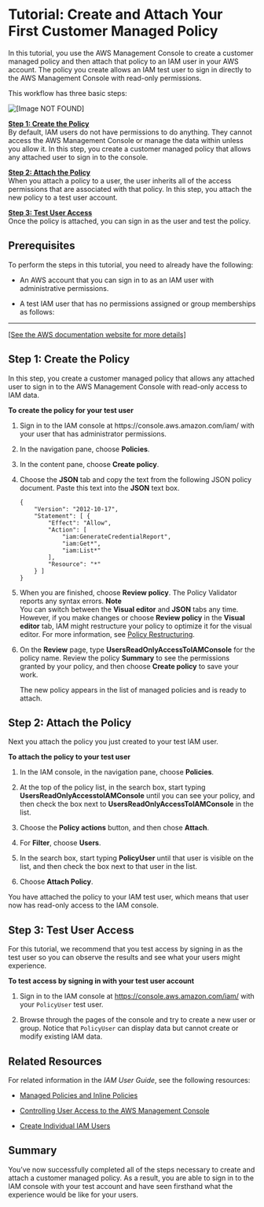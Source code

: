 # Tutorial: Create and Attach Your First Customer Managed Policy<a name="tutorial_managed-policies"></a>

In this tutorial, you use the AWS Management Console to create a customer managed policy and then attach that policy to an IAM user in your AWS account\. The policy you create allows an IAM test user to sign in directly to the AWS Management Console with read\-only permissions\. 

This workflow has three basic steps:

![\[Image NOT FOUND\]](http://docs.aws.amazon.com/IAM/latest/UserGuide/)

**[Step 1: Create the Policy](#step1-create-policy)**  
By default, IAM users do not have permissions to do anything\. They cannot access the AWS Management Console or manage the data within unless you allow it\. In this step, you create a customer managed policy that allows any attached user to sign in to the console\.

**[Step 2: Attach the Policy](#step2-attach-policy)**  
When you attach a policy to a user, the user inherits all of the access permissions that are associated with that policy\. In this step, you attach the new policy to a test user account\.

**[Step 3: Test User Access ](#step3-test-access)**  
Once the policy is attached, you can sign in as the user and test the policy\. 

## Prerequisites<a name="tutorial-managed-policies-prereqs"></a>

To perform the steps in this tutorial, you need to already have the following:

+ An AWS account that you can sign in to as an IAM user with administrative permissions\.

+ A test IAM user that has no permissions assigned or group memberships as follows:  
****    
[\[See the AWS documentation website for more details\]](http://docs.aws.amazon.com/IAM/latest/UserGuide/tutorial_managed-policies.html)

## Step 1: Create the Policy<a name="step1-create-policy"></a>

In this step, you create a customer managed policy that allows any attached user to sign in to the AWS Management Console with read\-only access to IAM data\.

**To create the policy for your test user**

1. Sign in to the IAM console at https://console\.aws\.amazon\.com/iam/ with your user that has administrator permissions\.

1. In the navigation pane, choose **Policies**\. 

1. In the content pane, choose **Create policy**\. 

1. Choose the **JSON** tab and copy the text from the following JSON policy document\. Paste this text into the **JSON** text box\. 

   ```
   {
       "Version": "2012-10-17",
       "Statement": [ {
           "Effect": "Allow",
           "Action": [
               "iam:GenerateCredentialReport",
               "iam:Get*",
               "iam:List*"
           ],
           "Resource": "*"
       } ]
   }
   ```

1. When you are finished, choose **Review policy**\. The Policy Validator reports any syntax errors\.
**Note**  
You can switch between the **Visual editor** and **JSON** tabs any time\. However, if you make changes or choose **Review policy** in the **Visual editor** tab, IAM might restructure your policy to optimize it for the visual editor\. For more information, see [Policy Restructuring](troubleshoot_policies.md#troubleshoot_viseditor-restructure)\.

1. On the **Review** page, type **UsersReadOnlyAccessToIAMConsole** for the policy name\. Review the policy **Summary** to see the permissions granted by your policy, and then choose **Create policy** to save your work\.

   The new policy appears in the list of managed policies and is ready to attach\.

## Step 2: Attach the Policy<a name="step2-attach-policy"></a>

Next you attach the policy you just created to your test IAM user\. 

**To attach the policy to your test user**

1. In the IAM console, in the navigation pane, choose **Policies**\.

1. At the top of the policy list, in the search box, start typing **UsersReadOnlyAccesstoIAMConsole** until you can see your policy, and then check the box next to **UsersReadOnlyAccessToIAMConsole** in the list\. 

1. Choose the **Policy actions** button, and then chose **Attach**\. 

1. For **Filter**, choose **Users**\. 

1. In the search box, start typing **PolicyUser** until that user is visible on the list, and then check the box next to that user in the list\.

1. Choose **Attach Policy**\. 

You have attached the policy to your IAM test user, which means that user now has read\-only access to the IAM console\. 

## Step 3: Test User Access<a name="step3-test-access"></a>

For this tutorial, we recommend that you test access by signing in as the test user so you can observe the results and see what your users might experience\. 

**To test access by signing in with your test user account**

1. Sign in to the IAM console at [https://console\.aws\.amazon\.com/iam/](https://console.aws.amazon.com/iam/) with your `PolicyUser` test user\.

1. Browse through the pages of the console and try to create a new user or group\. Notice that `PolicyUser` can display data but cannot create or modify existing IAM data\.

## Related Resources<a name="tutorial-managed-policies-addl-resources"></a>

For related information in the *IAM User Guide*, see the following resources:

+ [Managed Policies and Inline Policies](access_policies_managed-vs-inline.md)

+ [Controlling User Access to the AWS Management Console](console_controlling-access.md)

+ [Create Individual IAM Users](best-practices.md#create-iam-users)

## Summary<a name="tutorial-managed-policies-summary"></a>

You’ve now successfully completed all of the steps necessary to create and attach a customer managed policy\. As a result, you are able to sign in to the IAM console with your test account and have seen firsthand what the experience would be like for your users\.